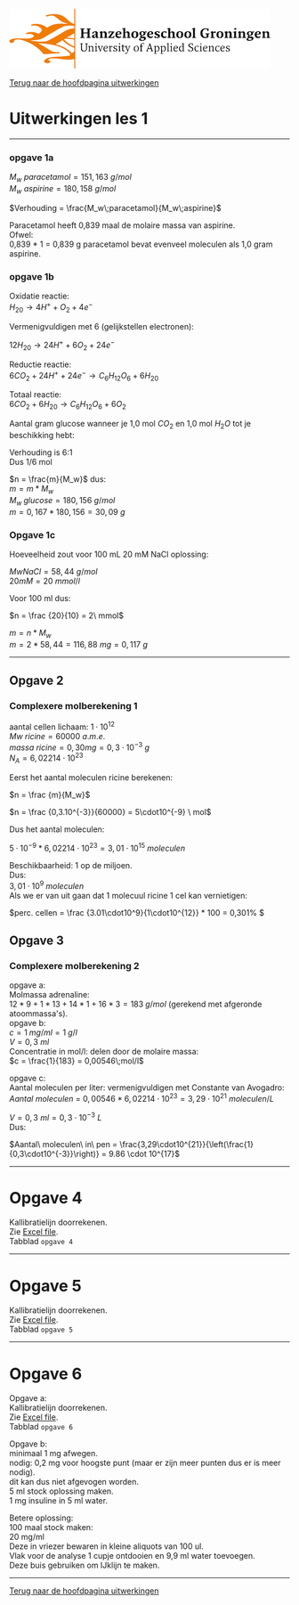 ![Hanze](../../hanze/hanze.png)

[Terug naar de hoofdpagina uitwerkingen](../uitwerkingen.md)

# Uitwerkingen les 1

---

### opgave 1a

$M_w\ paracetamol = 151,163\ g/mol$  
$M_w\ aspirine = 180,158\ g/mol$  

$Verhouding = \frac{M_w\;paracetamol}{M_w\;aspirine}$  

Paracetamol heeft 0,839 maal de molaire massa van aspirine.  
Ofwel:  
0,839 * 1 = 0,839 g paracetamol bevat evenveel moleculen als 1,0 gram aspirine.  


### opgave 1b

Oxidatie reactie:  
$H_20 \rightarrow 4H^+ + O_2 + 4e^-$  

Vermenigvuldigen met 6 (gelijkstellen electronen):  

$12H_20 \rightarrow 24H^+ + 6O_2 + 24e^-$  

Reductie reactie:  
$6CO_2 + 24H^+ + 24e^- \rightarrow C_6H_{12}O_6 + 6H_20$  

Totaal reactie:  
$6CO_2 + 6H_20 \rightarrow C_6H_{12}O_6 + 6O_2$  

Aantal gram glucose wanneer je 1,0 mol $CO_2$ en 1,0 mol $H_2O$ tot je beschikking hebt:  

Verhouding is 6:1  
Dus 1/6 mol  

$n = \frac{m}{M_w}$ dus:  
$m = m * M_w$  
$M_w\;glucose = 180,156\ g/mol$  
$m = 0,167 * 180,156 = 30,09\ g$  

### Opgave 1c

Hoeveelheid zout voor 100 mL 20 mM NaCl oplossing:  

$Mw NaCl = 58,44\ g/mol$  
$20 mM = 20\ mmol/l$  

Voor 100 ml dus:  

$n = \frac {20}{10} = 2\ mmol$  

$m = n * M_w$  
$m = 2 * 58,44 = 116,88\ mg = 0,117\ g$  

---

## Opgave 2

### Complexere molberekening 1  

aantal cellen lichaam: $1·10^{12}$  
$Mw\ ricine =  60000\ a.m.e.$  
$massa\ ricine = 0,30 mg = 0,3\cdot10^{-3}\ g$  
$N_A = 6,02214\cdot10^{23}$  

Eerst het aantal moleculen ricine berekenen:  

$n = \frac {m}{M_w}$  

$n = \frac {0,3.10^{-3}}{60000} = 5\cdot10^{-9} \ mol$  

Dus het aantal moleculen:  

$5·10^{-9} * 6,02214\cdot10^{23} = 3,01\cdot10^{15} \ moleculen$  


Beschikbaarheid: 1 op de miljoen.  
Dus:  
$3,01·10^9 \; moleculen$  
Als we er van uit gaan dat 1 molecuul ricine 1 cel kan vernietigen:  

$perc. cellen = \frac {3.01\cdot10^9}{1\cdot10^{12}} * 100 = 0,301\% $  

## Opgave 3

### Complexere molberekening 2
opgave a:  
Molmassa adrenaline:  
$12 * 9 + 1 * 13 + 14 * 1 + 16 * 3 = 183\;g/mol$ (gerekend met afgeronde atoommassa's).  
opgave b:  
$c = 1\;mg/ml = 1\;g/l$  
$V = 0,3\ ml$  
Concentratie in mol/l: delen door de molaire massa:  
$c = \frac{1}{183} = 0,00546\;mol/l$  

opgave c:  
Aantal moleculen per liter: vermenigvuldigen met Constante van Avogadro:  
$Aantal\ moleculen\ =\ 0,00546 * 6,02214\cdot10^{23}= 3,29\cdot10^{21}\ moleculen/L$  

$V = 0,3\ ml = 0,3\cdot10^{-3}\ L$  
Dus:  

$Aantal\ moleculen\ in\ pen = \frac{3,29\cdot10^{21}}{\left(\frac{1}{0,3\cdot10^{-3}}\right)} = 9.86 \cdot 10^{17}$  

---

# Opgave 4

Kallibratielijn doorrekenen.  
Zie [Excel file](./files/les1_uitwerkingen.xlsx).  
Tabblad `opgave 4`  

---

# Opgave 5

Kallibratielijn doorrekenen.  
Zie [Excel file](./files/les1_uitwerkingen.xlsx).  
Tabblad `opgave 5`

---

# Opgave 6

Opgave a:  
Kallibratielijn doorrekenen.  
Zie [Excel file](./files/les1_uitwerkingen.xlsx).  
Tabblad `opgave 6`  

Opgave b:  
minimaal 1 mg afwegen.  
nodig: 0,2 mg voor hoogste punt (maar er zijn meer punten dus er is meer nodig).  
dit kan dus niet afgevogen worden.  
5 ml stock oplossing maken.  
1 mg insuline in 5 ml water.  

Betere oplossing:  
100 maal stock maken:  
20 mg/ml  
Deze in vriezer bewaren in kleine aliquots van 100 ul.  
Vlak voor de analyse 1 cupje ontdooien en 9,9 ml water toevoegen.  
Deze buis gebruiken om IJklijn te maken.  

--- 

[Terug naar de hoofdpagina uitwerkingen](../uitwerkingen.md)

<script type="text/x-mathjax-config">
  MathJax.Hub.Config({
    tex2jax: {
      inlineMath: [ ['$','$'], ["\\(","\\)"] ],
      processEscapes: true
    }
  });
</script>
    
<script type="text/javascript"
        src="https://cdn.mathjax.org/mathjax/latest/MathJax.js?config=TeX-AMS-MML_HTMLorMML">
</script>